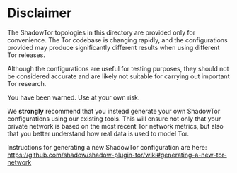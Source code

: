 # Disclaimer

The ShadowTor topologies in this directory are provided only
for convenience. The Tor codebase is changing rapidly, and the
configurations provided may produce significantly different
results when using different Tor releases.

Although the configurations are useful for testing purposes,
they should not be considered accurate and are likely not
suitable for carrying out important Tor research.

You have been warned. Use at your own risk.

We **strongly** recommend that you instead generate your own
ShadowTor configurations using our existing tools. This will
ensure not only that your private network is based on the most
recent Tor network metrics, but also that you better understand
how real data is used to model Tor.

Instructions for generating a new ShadowTor configuration are here:
https://github.com/shadow/shadow-plugin-tor/wiki#generating-a-new-tor-network

